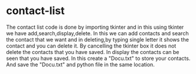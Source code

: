 # contact-list
The contact list code is done by importing tkinter and in this using tkinter we have add,search,display,delete.
In this we can add contacts and search the contact that we want and in deleting,by typing single letter it shows the contact and you can delete it.
By cancelling the tkinter box it does not delete the contacts that you have saved.
In display the contacts can be seen that you have saved. 
In this create a "Docu.txt" to store your contacts.
And save the "Docu.txt" and python file in the same location.
